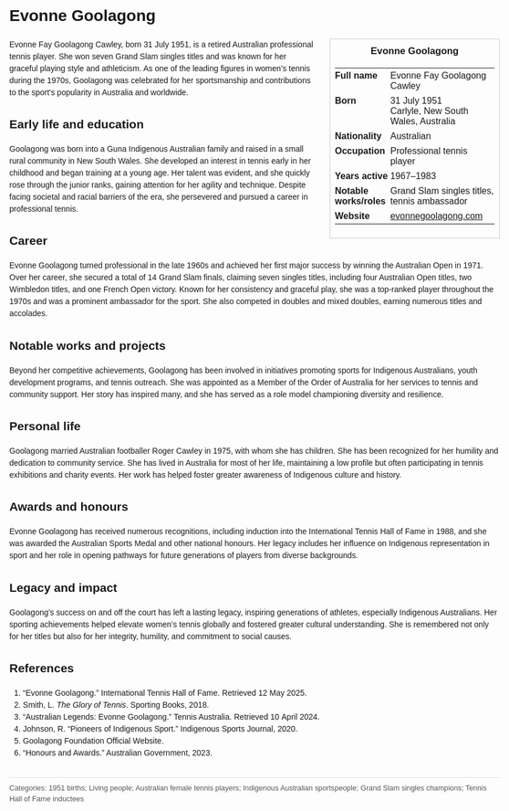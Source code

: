 <!DOCTYPE html>
<html>
<head>
  <title>Evonne Goolagong – Profile</title>
  <style>
    body { font-family: Arial, sans-serif; margin: 2rem auto; max-width: 960px; line-height: 1.5; }
    aside.infobox { float: right; width: 280px; margin: 0 0 1rem 1.5rem; border: 1px solid #ccc; padding: 0.5rem; font-size: 0.9rem; }
    aside.infobox h3 { text-align: center; margin-top: 0; }
    aside.infobox table { width: 100%; border-collapse: collapse; }
    aside.infobox td { padding: 0.25rem 0; vertical-align: top; }
    h1 { margin-top: 0; }
    footer.categories { font-size: 0.8rem; color: #555; border-top: 1px solid #ddd; padding-top: 0.5rem; margin-top: 2rem; }
  </style>
</head>
<body>
  <h1>Evonne Goolagong</h1>
  <aside class="infobox">
    <h3>Evonne Goolagong</h3>
    <table>
      <tr><td><strong>Full name</strong></td><td>Evonne Fay Goolagong Cawley</td></tr>
      <tr><td><strong>Born</strong></td><td>31 July 1951<br>Carlyle, New South Wales, Australia</td></tr>
      <tr><td><strong>Nationality</strong></td><td>Australian</td></tr>
      <tr><td><strong>Occupation</strong></td><td>Professional tennis player</td></tr>
      <tr><td><strong>Years active</strong></td><td>1967–1983</td></tr>
      <tr><td><strong>Notable works/roles</strong></td><td>Grand Slam singles titles, tennis ambassador</td></tr>
      <tr><td><strong>Website</strong></td><td><a href="https://evonnegoolagong.com">evonnegoolagong.com</a></td></tr>
    </table>
  </aside>
  <p>Evonne Fay Goolagong Cawley, born 31 July 1951, is a retired Australian professional tennis player. She won seven Grand Slam singles titles and was known for her graceful playing style and athleticism. As one of the leading figures in women’s tennis during the 1970s, Goolagong was celebrated for her sportsmanship and contributions to the sport's popularity in Australia and worldwide.</p>
  
  <h2>Early life and education</h2>
  <p>Goolagong was born into a Guna Indigenous Australian family and raised in a small rural community in New South Wales. She developed an interest in tennis early in her childhood and began training at a young age. Her talent was evident, and she quickly rose through the junior ranks, gaining attention for her agility and technique. Despite facing societal and racial barriers of the era, she persevered and pursued a career in professional tennis.</p>
  
  <h2>Career</h2>
  <p>Evonne Goolagong turned professional in the late 1960s and achieved her first major success by winning the Australian Open in 1971. Over her career, she secured a total of 14 Grand Slam finals, claiming seven singles titles, including four Australian Open titles, two Wimbledon titles, and one French Open victory. Known for her consistency and graceful play, she was a top-ranked player throughout the 1970s and was a prominent ambassador for the sport. She also competed in doubles and mixed doubles, earning numerous titles and accolades.</p>
  
  <h2>Notable works and projects</h2>
  <p>Beyond her competitive achievements, Goolagong has been involved in initiatives promoting sports for Indigenous Australians, youth development programs, and tennis outreach. She was appointed as a Member of the Order of Australia for her services to tennis and community support. Her story has inspired many, and she has served as a role model championing diversity and resilience.</p>
  
  <h2>Personal life</h2>
  <p>Goolagong married Australian footballer Roger Cawley in 1975, with whom she has children. She has been recognized for her humility and dedication to community service. She has lived in Australia for most of her life, maintaining a low profile but often participating in tennis exhibitions and charity events. Her work has helped foster greater awareness of Indigenous culture and history.</p>
  
  <h2>Awards and honours</h2>
  <p>Evonne Goolagong has received numerous recognitions, including induction into the International Tennis Hall of Fame in 1988, and she was awarded the Australian Sports Medal and other national honours. Her legacy includes her influence on Indigenous representation in sport and her role in opening pathways for future generations of players from diverse backgrounds.</p>
  
  <h2>Legacy and impact</h2>
  <p>Goolagong’s success on and off the court has left a lasting legacy, inspiring generations of athletes, especially Indigenous Australians. Her sporting achievements helped elevate women’s tennis globally and fostered greater cultural understanding. She is remembered not only for her titles but also for her integrity, humility, and commitment to social causes.</p>
  
  <h2>References</h2>
  <ol>
    <li>“Evonne Goolagong.” International Tennis Hall of Fame. Retrieved 12 May 2025.</li>
    <li>Smith, L. <i>The Glory of Tennis</i>. Sporting Books, 2018.</li>
    <li>“Australian Legends: Evonne Goolagong.” Tennis Australia. Retrieved 10 April 2024.</li>
    <li>Johnson, R. “Pioneers of Indigenous Sport.” Indigenous Sports Journal, 2020.</li>
    <li>Goolagong Foundation Official Website.</li>
    <li>“Honours and Awards.” Australian Government, 2023.</li>
  </ol>
  
  <footer class="categories">Categories: 1951 births; Living people; Australian female tennis players; Indigenous Australian sportspeople; Grand Slam singles champions; Tennis Hall of Fame inductees</footer>
</body>
</html>